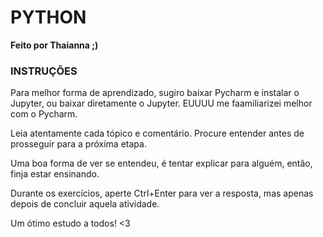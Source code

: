 # **PYTHON**   
**Feito por Thaianna ;)**   

### **INSTRUÇÕES**   

Para melhor forma de aprendizado, sugiro baixar Pycharm e instalar o Jupyter, ou baixar diretamente o Jupyter. EUUUU me faamiliarizei melhor com o Pycharm.   

Leia atentamente cada  tópico e comentário. Procure entender antes de prosseguir para a próxima etapa.   

Uma boa forma de ver se entendeu, é tentar explicar para alguém, então, finja estar ensinando.   
   
Durante os exercícios, aperte Ctrl+Enter para ver a resposta, mas apenas depois de concluir aquela atividade.   

Um ótimo estudo a todos!  <3
